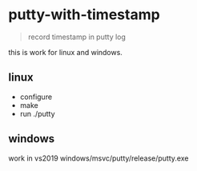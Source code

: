 # putty-with-timestamp
> record timestamp in putty log  

this is work for linux and windows.
## linux
- configure
- make
- run ./putty
## windows
work in vs2019
windows/msvc/putty/release/putty.exe
